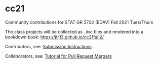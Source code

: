 # cc21

Community contributions for STAT GR 5702 (EDAV) Fall 2021 Tues/Thurs

The class projects will be collected as `.Rmd` files and rendered into a bookdown book: https://jtr13.github.io/cc21fall2/

Contributors, see: [Submission Instructions](https://jtr13.github.io/cc21fall2/github-submission-instructions.html).

Collaborators, see: [Tutorial for Pull Request Mergers](https://jtr13.github.io/cc21fall2/tutorial-for-pull-request-mergers.html)

